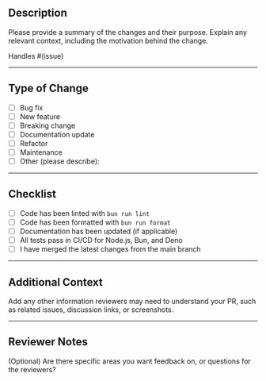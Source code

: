 ## Description

Please provide a summary of the changes and their purpose. Explain any relevant context, including the motivation behind the change.

Handles #(issue)

---

## Type of Change

- [ ] Bug fix
- [ ] New feature
- [ ] Breaking change
- [ ] Documentation update
- [ ] Refactor
- [ ] Maintenance
- [ ] Other (please describe):

---

## Checklist

- [ ] Code has been linted with `bun run lint`
- [ ] Code has been formatted with `bun run format`
- [ ] Documentation has been updated (if applicable)
- [ ] All tests pass in CI/CD for Node.js, Bun, and Deno
- [ ] I have merged the latest changes from the main branch

---

## Additional Context

Add any other information reviewers may need to understand your PR, such as related issues, discussion links, or screenshots.

---

## Reviewer Notes

(Optional) Are there specific areas you want feedback on, or questions for the reviewers?

